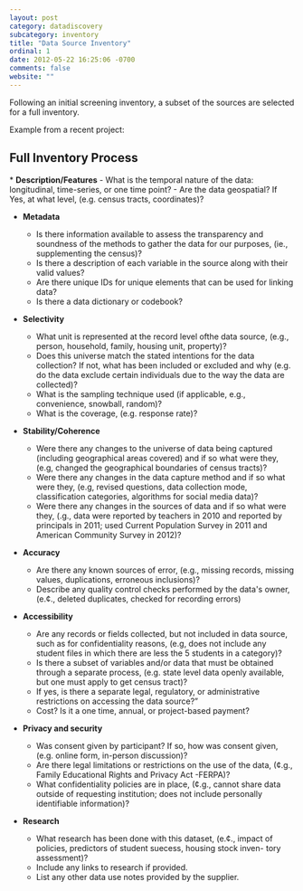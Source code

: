 ```yaml
---
layout: post
category: datadiscovery
subcategory: inventory
title: "Data Source Inventory"
ordinal: 1
date: 2012-05-22 16:25:06 -0700
comments: false
website: ""
---
```


Following an initial screening inventory, a subset of the sources are selected for a full inventory.

Example from a recent project:

<h2>Full Inventory Process</h2>
* <b>Description/Features</b>
    - What is the temporal nature of the data: longitudinal, time-series, or one time point?
    - Are the data geospatial? If Yes, at what level, (e.g. census tracts, coordinates)?

* <b>Metadata</b>
    - Is there information available to assess the transparency and soundness of the methods to gather the data for our purposes,
(ie., supplementing the census)?
    - Is there a description of each variable in the source along with their valid values?
    - Are there unique IDs for unique elements that can be used for linking data?
    - Is there a data dictionary or codebook?

* <b>Selectivity</b>
    - What unit is represented at the record level ofthe data source, (e.g., person, household, family, housing unit, property)?
    - Does this universe match the stated intentions for the data collection? If not, what has been included or excluded and why
(e.g. do the data exclude certain individuals due to the way the data are collected)?
    - What is the sampling technique used (if applicable, e.g., convenience, snowball, random)?
    - What is the coverage, (e.g. response rate)?

* <b>Stability/Coherence</b>
    - Were there any changes to the universe of data being captured (including geographical areas covered) and if so what were
they, (e.g, changed the geographical boundaries of census tracts)?
    - Were there any changes in the data capture method and if so what were they, (e.g, revised questions, data collection mode,
classification categories, algorithms for social media data)?
    - Were there any changes in the sources of data and if so what were they, (.g., data were reported by teachers in 2010 and
reported by principals in 2011; used Current Population Survey in 2011 and American Community Survey in 2012)?

* <b>Accuracy</b>
    - Are there any known sources of error, (e.g., missing records, missing values, duplications, erroneous inclusions)?
    - Describe any quality control checks performed by the data's owner, (e.¢., deleted duplicates, checked for recording errors)

* <b>Accessibility</b>
    - Are any records or fields collected, but not included in data source, such as for confidentiality reasons, (e.g, does not
include any student files in which there are less the 5 students in a category)?
    - Is there a subset of variables and/or data that must be obtained through a separate process, (e.g. state level data openly
available, but one must apply to get census tract)?
    - If yes, is there a separate legal, regulatory, or administrative restrictions on accessing the data source?”
    - Cost? Is it a one time, annual, or project-based payment?

* <b>Privacy and security</b>
    - Was consent given by participant? If so, how was consent given, (e.g. online form, in-person discussion)?
    -  Are there legal limitations or restrictions on the use of the data, (¢.g., Family Educational Rights and Privacy Act -FERPA)?
    - What confidentiality policies are in place, (¢.g., cannot share data outside of requesting institution; does not include
personally identifiable information)?

* <b>Research</b>
    - What research has been done with this dataset, (e.¢., impact of policies, predictors of student suecess, housing stock inven-
tory assessment)?
    - Include any links to research if provided.
    - List any other data use notes provided by the supplier.
